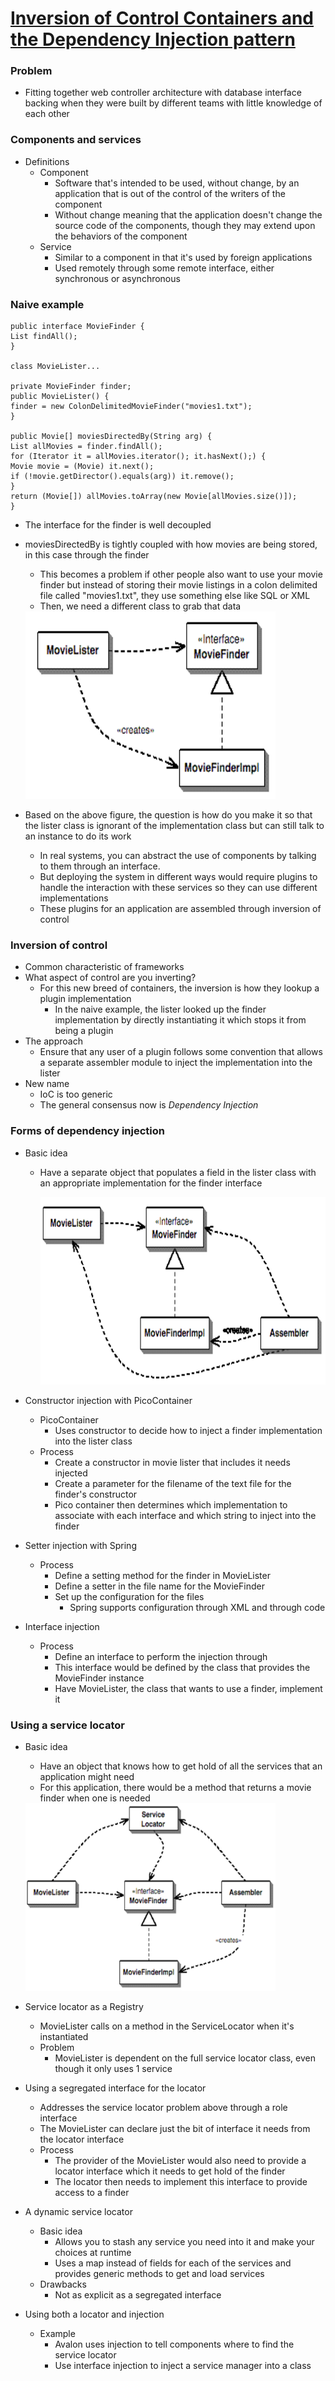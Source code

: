 # [Inversion of Control Containers and the Dependency Injection pattern](https://martinfowler.com/articles/injection.html)

### Problem

- Fitting together web controller architecture with database interface backing when they were built by different teams with little knowledge of each other

### Components and services

- Definitions
    - Component
        - Software that's intended to be used, without change, by an application that is out of the control of the writers of the component
        - Without change meaning that the application doesn't change the source code of the components, though they may extend upon the behaviors of the component
    - Service
        - Similar to a component in that it's used by foreign applications
        - Used remotely through some remote interface, either synchronous or asynchronous

### Naive example

    public interface MovieFinder {
    List findAll();
    }

    class MovieLister...

    private MovieFinder finder;
    public MovieLister() {
    finder = new ColonDelimitedMovieFinder("movies1.txt");
    }

    public Movie[] moviesDirectedBy(String arg) {
    List allMovies = finder.findAll();
    for (Iterator it = allMovies.iterator(); it.hasNext();) {
    Movie movie = (Movie) it.next();
    if (!movie.getDirector().equals(arg)) it.remove();
    }
    return (Movie[]) allMovies.toArray(new Movie[allMovies.size()]);
    }

- The interface for the finder is well decoupled
- moviesDirectedBy is tightly coupled with how movies are being stored, in this case through the finder
    - This becomes a problem if other people also want to use your movie finder but instead of storing their movie listings in a colon delimited file called "movies1.txt", they use something else like SQL or XML
    - Then, we need a different class to grab that data

    <img src="./movielister.png" width="400" height="300">

- Based on the above figure, the question is how do you make it so that the lister class is ignorant of the implementation class but can still talk to an instance to do its work
    - In real systems, you can abstract the use of components by talking to them through an interface.
    - But deploying the system in different ways would require plugins to handle the interaction with these services so they can use different implementations
    - These plugins for an application are assembled through inversion of control

### Inversion of control

- Common characteristic of frameworks
- What aspect of control are you inverting?
    - For this new breed of containers, the inversion is how they lookup a plugin implementation
        - In the naive example, the lister looked up the finder implementation by directly instantiating it which stops it from being a plugin
- The approach
    - Ensure that any user of a plugin follows some convention that allows a separate assembler module to inject the implementation into the lister
- New name
    - IoC is too generic
    - The general consensus now is *Dependency Injection*

### Forms of dependency injection

- Basic idea
    - Have a separate object that populates a field in the lister class with an appropriate implementation for the finder interface

        <img src="./injectiondependencies.png" width="500" height="300">

- Constructor injection with PicoContainer
    - PicoContainer
        - Uses constructor to decide how to inject a finder implementation into the lister class
    - Process
        - Create a constructor in movie lister that includes it needs injected
        - Create a parameter for the filename of the text file for the finder's constructor
        - Pico container then determines which implementation to associate with each interface and which string to inject into the finder
- Setter injection with Spring
    - Process
        - Define a setting method for the finder in MovieLister
        - Define a setter in the file name for the MovieFinder
        - Set up the configuration for the files
            - Spring supports configuration through XML and through code
- Interface injection
    - Process
        - Define an interface to perform the injection through
        - This interface would be defined by the class that provides the MovieFinder instance
        - Have MovieLister, the class that wants to use a finder, implement it

### Using a service locator

- Basic idea
    - Have an object that knows how to get hold of all the services that an application might need
    - For this application, there would be a method that returns a movie finder when one is needed

    <img src="./servicelocatordependencies.png" width="400" height="300">
- Service locator as a Registry
    - MovieLister calls on a method in the ServiceLocator when it's instantiated
    - Problem
        - MovieLister is dependent on the full service locator class, even though it only uses 1 service
- Using a segregated interface for the locator
    - Addresses the service locator problem above through a role interface
    - The MovieLister can declare just the bit of interface it needs from the locator interface
    - Process
        - The provider of the MovieLister would also need to provide a locator interface which it needs to get hold of the finder
        - The locator then needs to implement this interface to provide access to a finder
- A dynamic service locator
    - Basic idea
        - Allows you to stash any service you need into it and make your choices at runtime
        - Uses a map instead of fields for each of the services and provides generic methods to get and load services
    - Drawbacks
        - Not as explicit as a segregated interface
- Using both a locator and injection
    - Example
        - Avalon uses injection to tell components where to find the service locator
        - Use interface injection to inject a service manager into a class
